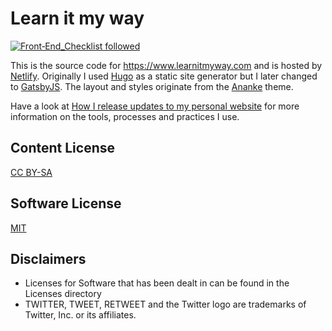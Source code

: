 # Learn it my way

[![Front‑End_Checklist followed](https://img.shields.io/badge/Front‑End_Checklist-followed-brightgreen.svg)](https://github.com/thedaviddias/Front-End-Checklist/)

This is the source code for https://www.learnitmyway.com and is hosted by [Netlify](https://www.netlify.com/). Originally I used [Hugo](https://gohugo.io/) as a static site generator but I later changed to [GatsbyJS](https://www.gatsbyjs.org/). 
The layout and styles originate from the [Ananke](https://github.com/budparr/gohugo-theme-ananke) theme.

Have a look at [How I release updates to my personal website](https://www.learnitmyway.com/how-i-release-updates-to-my-personal-website/) for more information on the tools, processes and practices I use.

## Content License
[CC BY-SA](http://creativecommons.org/licenses/by-sa/4.0/)

## Software License
[MIT](https://opensource.org/licenses/MIT)

## Disclaimers
* Licenses for Software that has been dealt in can be found in the Licenses directory
* TWITTER, TWEET, RETWEET and the Twitter logo are trademarks of Twitter, Inc. or its affiliates.

